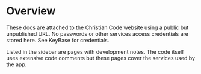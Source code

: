 # Overview

These docs are attached to the Christian Code website using a public but unpublished URL. No passwords or other services access credentials are stored here. See KeyBase for credentials.

Listed in the sidebar are pages with development notes. The code itself uses extensive code comments but these pages cover the services used by the app.